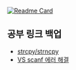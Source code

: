 [![Readme Card](https://github-readme-stats.vercel.app/api/pin/?username=sookyeongyeom&repo=c-programming)](https://github.com/sookyeongyeom/c-programming)

## 공부 링크 백업

- [strcpy/strncpy](https://stujune-to-devjune.tistory.com/24)
- [VS scanf 에러 해결](https://lureout.tistory.com/425)

